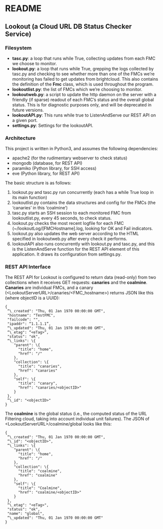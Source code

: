 # README
## Lookout (a Cloud URL DB Status Checker Service)
### Filesystem
- **tasc.py**: a loop that runs while True, collecting updates from each FMC we choose to monitor.
- **lookout.py**: a loop that runs while True, grepping the logs collected by tasc.py and checking to see whether more than one of the FMCs we’re monitoring has failed to get updates from brightcloud. This also contains the definition of the **Fmc** class, which is used throughout the program.
- **lookoutlist.py**: the list of FMCs which we’re choosing to monitor.
- **lookoutweb.py**: a script to update the http daemon on the server with a friendly (if sparse) readout of each FMC’s status and the overall global status. This is for diagnostic purposes only, and will be deprecated in future versions.
- **lookoutAPI.py**: This runs while true to ListenAndServe our REST API on a given port.
- **settings.py**: Settings for the lookoutAPI.

### Architecture
This project is written in Python3, and assumes the following dependencies:

- apache2 (for the rudimentary webserver to check status)
- mongodb (database, for REST API)
- paramiko (Python library, for SSH access)
- eve (Python library, for REST API)


The basic structure is as follows:
1. lookout.py and tasc.py run concurrently (each has a while True loop in its main function)
2. lookoutlist.py contains the data structures and config for the FMCs (the ‘canaries’ in this ‘coalmine’)
2. tasc.py starts an SSH session to each monitored FMC from lookoutlist.py, every 45 seconds, to check status.
3. lookout.py checks the most recent logfile for each FMC (~/lookoutLog/[FMCHostname].log, looking for OK and Fail indicators.
4. lookout.py also updates the web server according to the HTML specified in lookoutweb.py after every check it performs.
5. lookoutAPI also runs concurrently with lookout.py and tasc.py, and this is the ListenAndServe function for the REST API element of this application. It draws its configuration from settings.py.
### REST API Interface
The REST API for Lookout is configured to return data (read-only) from two collections when it receives GET requests: **canaries** and the **coalmine**. **Canaries** are individual FMCs, and a canary (\<LookoutServerURL\>/canaries/\<FMC\_hostname\>) returns JSON like this (where objectID is a UUID):

	{
	 “\_created": "Thu, 01 Jan 1970 00:00:00 GMT",
	 "hostname": "TestFMC",
	 "failcode": "",
	 "ipaddr": “1.1.1.1”,
	 “\_updated": "Thu, 01 Jan 1970 00:00:00 GMT",
	 “\_etag": “<eTag>”,
	 "status": "ok",
	 “\_links": \{
		"parent": \{
		  "title": "home",
		  "href": "/"
		},
		"collection": \{
		  "title": "canaries",
		  "href": "canaries"
		},
		"self": \{
		  "title": "canary",
		  "href": "canaries/<objectID>"
		}
	 },
	 “\_id": "<objectID>"
	}

The **coalmine** is the global status (i.e., the computed status of the URL Filtering cloud, taking into account individual unit failures). The JSON of \<LookoutServerURL\>/coalmine/global looks like this:

	{
	 “\_created": "Thu, 01 Jan 1970 00:00:00 GMT",
	 “\_id": "<objectID>",
	 “\_links": \{
		"parent": \{
		  "title": "home",
		  "href": "/"
		},
		"collection": \{
		  "title": "coalmine",
		  "href": "coalmine"
		},
		"self": \{
		  "title": "Coalmine",
		  "href": "coalmine/<objectID>"
		}
	 },
	 “\_etag": "<eTag>",
	 "status": "ok",
	 "name": "global",
	 “\_updated": "Thu, 01 Jan 1970 00:00:00 GMT"
	}

